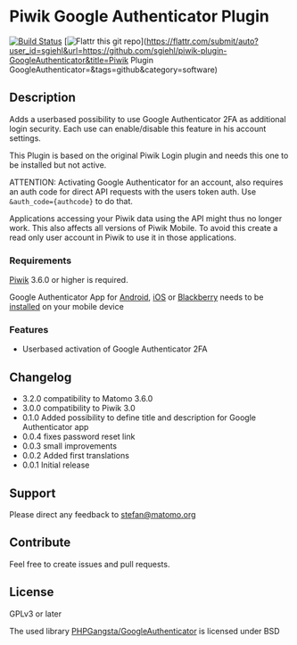 # Piwik Google Authenticator Plugin

[![Build Status](https://travis-ci.org/sgiehl/piwik-plugin-GoogleAuthenticator.png?branch=master)](https://travis-ci.org/sgiehl/piwik-plugin-GoogleAuthenticator)
[![Flattr this git repo](http://api.flattr.com/button/flattr-badge-large.png)](https://flattr.com/submit/auto?user_id=sgiehl&url=https://github.com/sgiehl/piwik-plugin-GoogleAuthenticator&title=Piwik Plugin GoogleAuthenticator=&tags=github&category=software) 


## Description

Adds a userbased possibility to use Google Authenticator 2FA as additional login security.
Each use can enable/disable this feature in his account settings.

This Plugin is based on the original Piwik Login plugin and needs this one to be installed but not active.

ATTENTION: Activating Google Authenticator for an account, also requires an auth code for direct API requests with the users token auth. Use ```&auth_code={authcode}``` to do that.

Applications accessing your Piwik data using the API might thus no longer work. This also affects all versions of Piwik Mobile. To avoid this create a read only user account in Piwik to use it in those applications.

### Requirements

[Piwik](https://github.com/piwik/piwik) 3.6.0 or higher is required.

Google Authenticator App for [Android](https://play.google.com/store/apps/details?id=com.google.android.apps.authenticator2), [iOS](https://itunes.apple.com/de/app/google-authenticator/id388497605?mt=8) or [Blackberry](https://m.google.com/authenticator) needs to be [installed](https://support.google.com/accounts/answer/1066447?hl=de) on your mobile device

### Features

- Userbased activation of Google Authenticator 2FA

## Changelog

- 3.2.0 compatibility to Matomo 3.6.0
- 3.0.0 compatibility to Piwik 3.0
- 0.1.0 Added possibility to define title and description for Google Authenticator app
- 0.0.4 fixes password reset link
- 0.0.3 small improvements
- 0.0.2 Added first translations
- 0.0.1 Initial release

## Support

Please direct any feedback to [stefan@matomo.org](mailto:stefan@matomo.org)

## Contribute

Feel free to create issues and pull requests.

## License

GPLv3 or later

The used library [PHPGangsta/GoogleAuthenticator](https://github.com/PHPGangsta/GoogleAuthenticator) is licensed under BSD

